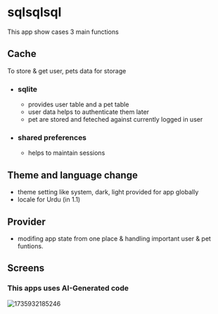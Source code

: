 # sqlsqlsql
This app show cases 3 main functions

## Cache
To store & get user, pets data for storage
  - ### sqlite
    - provides user table and a pet table
    - user data helps to authenticate them later
    - pet are stored and feteched against currently logged in user
  - ### shared preferences
    - helps to maintain sessions
## Theme and language change
  - theme setting like system, dark, light provided for app globally
  - locale for Urdu (in 1.1)
## Provider
  - modifing app state from one place & handling important user & pet funtions.
## Screens


### This apps uses AI-Generated code
![1735932185246](https://github.com/user-attachments/assets/b43b8e52-25fc-4bf8-84e9-1de2ae44b9f3)
